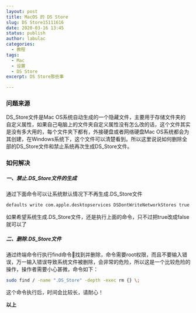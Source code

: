 ```yaml
---
layout: post
title: MacOS 的 DS Store
slug: DS Store15111616
date: 2020-03-16 13:45
status: publish
author: labulac
categories: 
  - 教程
tags: 
  - Mac
  - 设置
  - DS Store
excerpt: DS Store那些事

---
```


### 问题来源

DS_Store文件是Mac OS系统自动生成的一个隐藏文件，主要用于存储文件夹的自定义属性，如果自己电脑上的文件夹自定义属性没有怎么改的话，这个文件其实是没有多大用的，每个文件夹下都有，外接硬盘或者网络硬盘Mac OS系统都会为其创建，在Windows系统下，这个文件可以清楚看到。所以这里说说如何删除全部的DS_Store文件和禁止系统再次生成DS_Store文件。

### 如何解决

##### 一、禁止.DS_Store文件的生成

通过下面命令可以让系统默认情况下不再生成.DS_Store文件

```bash
defaults write com.apple.desktopservices DSDontWriteNetworkStores true
```

如果希望系统生成.DS_Store文件，还是执行上面的命令，只不过把true改成false就可以了

##### 二、删除.DS_Store文件

通过终端命令行执行find命令找到并删除，命令需要root权限，而且不要输入错误，万一输入错误导致系统文件被删除，会非常的危险，所以这是一个比较危险的操作，操作者需要小心甚微，命令如下：

```bash
sudo find / -name ".DS_Store" -depth -exec rm {} \;
```

这个命令执行后，时间会比较长，请耐心！

**以上**
